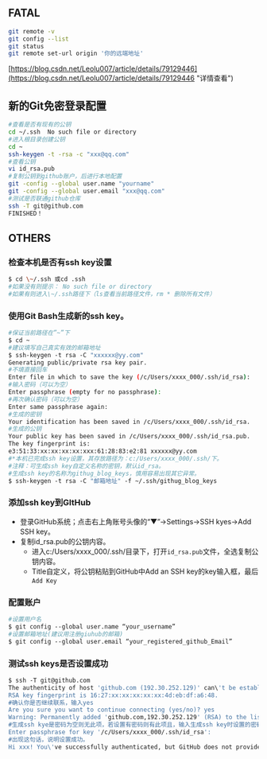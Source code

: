 ## FATAL ##
```sh
git remote -v
git config --list
git status
git remote set-url origin '你的远端地址'
```

[https://blog.csdn.net/Leolu007/article/details/79129446](https://blog.csdn.net/Leolu007/article/details/79129446 "详情查看")

## 新的Git免密登录配置 ##
```sh
#查看是否有现有的公钥
cd ~/.ssh  No such file or directory
#进入根目录创建公钥
cd ~
ssh-keygen -t -rsa -c "xxx@qq.com"
#查看公钥
vi id_rsa.pub
#复制公钥到github账户，后进行本地配置
git -config --global user.name "yourname"
git -config --global user.email "xxx@qq.com"
#测试是否联通github仓库
ssh -T git@github.com
FINISHED！
```

## OTHERS ##
### 检查本机是否有ssh key设置 ###
```sh
$ cd \~/.ssh 或cd .ssh
#如果没有则提示： No such file or directory
#如果有则进入\~/.ssh路径下（ls查看当前路径文件，rm * 删除所有文件）
```

### 使用Git Bash生成新的ssh key。 ###
```sh
#保证当前路径在”~”下
$ cd ~  
#建议填写自己真实有效的邮箱地址
$ ssh-keygen -t rsa -C "xxxxxx@yy.com"  
Generating public/private rsa key pair.
#不填直接回车
Enter file in which to save the key (/c/Users/xxxx_000/.ssh/id_rsa):  
#输入密码（可以为空） 
Enter passphrase (empty for no passphrase):
#再次确认密码（可以为空）
Enter same passphrase again:   
#生成的密钥
Your identification has been saved in /c/Users/xxxx_000/.ssh/id_rsa.   
#生成的公钥
Your public key has been saved in /c/Users/xxxx_000/.ssh/id_rsa.pub.  
The key fingerprint is:
e3:51:33:xx:xx:xx:xx:xxx:61:28:83:e2:81 xxxxxx@yy.com
#*本机已完成ssh key设置，其存放路径为：c:/Users/xxxx_000/.ssh/下。
#注释：可生成ssh key自定义名称的密钥，默认id_rsa。
#生成ssh key的名称为githug_blog_keys，慎用容易出现其它异常。
$ ssh-keygen -t rsa -C "邮箱地址" -f ~/.ssh/githug_blog_keys 
```
### 添加ssh key到GItHub ###

 - 登录GitHub系统；点击右上角账号头像的“▼”→Settings→SSH kyes→Add SSH key。
 - 复制id_rsa.pub的公钥内容。 
     + 进入c:/Users/xxxx_000/.ssh/目录下，打开`id_rsa.pub`文件，全选复制公钥内容。
     + Title自定义，将公钥粘贴到GitHub中Add an SSH key的key输入框，最后`Add Key`

### 配置账户 ###
```sh
#设置用户名
$ git config --global user.name “your_username”  
#设置邮箱地址(建议用注册giuhub的邮箱)
$ git config --global user.email “your_registered_github_Email”  
```

### 测试ssh keys是否设置成功 ###
```sh
$ ssh -T git@github.com
The authenticity of host 'github.com (192.30.252.129)' can\'t be established.
RSA key fingerprint is 16:27:xx:xx:xx:xx:xx:4d:eb:df:a6:48.
#确认你是否继续联系，输入yes
Are you sure you want to continue connecting (yes/no)? yes 
Warning: Permanently added 'github.com,192.30.252.129' (RSA) to the list of known hosts.
#生成ssh kye是密码为空则无此项，若设置有密码则有此项且，输入生成ssh key时设置的密码即可。
Enter passphrase for key '/c/Users/xxxx_000/.ssh/id_rsa':  
#出现这句话，说明设置成功。
Hi xxx! You\'ve successfully authenticated, but GitHub does not provide shell access. 
```
